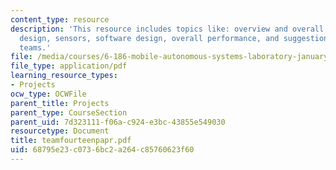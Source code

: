 ```yaml
---
content_type: resource
description: 'This resource includes topics like: overview and overall strategy, mechanical
  design, sensors, software design, overall performance, and suggestions for future
  teams.'
file: /media/courses/6-186-mobile-autonomous-systems-laboratory-january-iap-2005/68795e23c0736bc2a264c85760623f60_teamfourteenpapr.pdf
file_type: application/pdf
learning_resource_types:
- Projects
ocw_type: OCWFile
parent_title: Projects
parent_type: CourseSection
parent_uid: 7d323111-f06a-c924-e3bc-43855e549030
resourcetype: Document
title: teamfourteenpapr.pdf
uid: 68795e23-c073-6bc2-a264-c85760623f60
---
```

